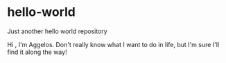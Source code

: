 # hello-world
Just another hello world repository


Hi , I'm Aggelos. Don't really know what I want to do in life, but I'm sure I'll find it along the way!
